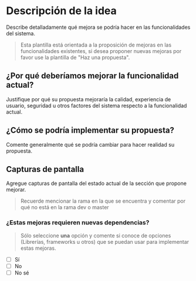 # Descripción de la idea

Describe detalladamente qué mejora se podría hacer en las funcionalidades del sistema.

>Esta plantilla está orientada a la proposición de mejoras en las funcionalidades existentes, si desea proponer nuevas mejoras por favor use la plantilla de "Haz una propuesta".

## ¿Por qué deberíamos mejorar la funcionalidad actual?

Justifique por qué su propuesta mejoraría la calidad, experiencia de usuario, seguridad u otros factores del sistema respecto a la funcionalidad actual.

## ¿Cómo se podría implementar su propuesta?

Comente generalmente qué se podría cambiar para hacer realidad su propuesta.

## Capturas de pantalla

Agregue capturas de pantalla del estado actual de la sección que propone mejorar.

>Recuerde mencionar la rama en la que se encuentra y comentar por qué no está en la rama dev o master

### ¿Estas mejoras requieren nuevas dependencias?

>Sólo seleccione **una** opción y comente si conoce de opciones (Librerías, frameworks u otros) que se puedan usar para implementar estas mejoras.

* [ ] Sí
* [ ] No
* [ ] No sé
